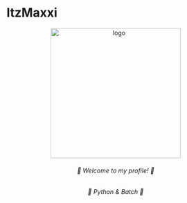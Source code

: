 # ItzMaxxi
<div align="middle" alt="card">
  <img src="https://i.pinimg.com/236x/4f/d3/68/4fd3689888df0492ab204fcdaeb73862.jpg" alt="logo" width="300px"> 
  <h6> 🍥 Welcome to my profile! 🍥 </h6>
  <h6> 🔮 Python & Batch 🔮
</div>
